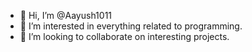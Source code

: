- 👋 Hi, I’m @Aayush1011
- 👀 I’m interested in everything related to programming.
- 💞️ I’m looking to collaborate on interesting projects.


<!---
Aayush1011/Aayush1011 is a ✨ special ✨ repository because its `README.md` (this file) appears on your GitHub profile.
You can click the Preview link to take a look at your changes.
--->
